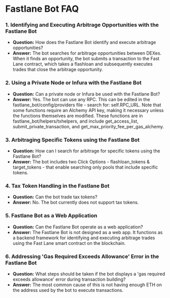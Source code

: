 # Fastlane Bot FAQ

### **1. Identifying and Executing Arbitrage Opportunities with the Fastlane Bot**
- **Question:** How does the Fastlane Bot identify and execute arbitrage opportunities?
- **Answer:** The bot searches for arbitrage opportunities between DEXes. When it finds an opportunity, the bot submits a transaction to the Fast Lane contract, which takes a flashloan and subsequently executes trades that close the arbitrage opportunity.

### **2. Using a Private Node or Infura with the Fastlane Bot**
- **Question:** Can a private node or Infura be used with the Fastlane Bot?
- **Answer:** Yes. The bot can use any RPC. This can be edited in the fastlane_bot/config/providers file - search for: self.RPC_URL. Note that some functions require an Alchemy API key, making it necessary unless the functions themselves are modified. These functions are in fastlane_bot/helpers/txhelpers, and include get_access_list, submit_private_transaction, and get_max_priority_fee_per_gas_alchemy.

### **3. Arbitraging Specific Tokens using the Fastlane Bot**
- **Question:** How can I search for arbitrage for specific tokens using the Fastlane Bot?
- **Answer:** The bot includes two Click Options - flashloan_tokens & target_tokens - that enable searching only pools that include specific tokens. 

### **4. Tax Token Handling in the Fastlane Bot**
- **Question:** Can the bot trade tax tokens?
- **Answer:** No. The bot currently does not support tax tokens.

### **5. Fastlane Bot as a Web Application**
- **Question:** Can the Fastlane Bot operate as a web application?
- **Answer:** The Fastlane Bot is not designed as a web app. It functions as a backend framework for identifying and executing arbitrage trades using the Fast Lane smart contract on the blockchain.

### **6. Addressing 'Gas Required Exceeds Allowance' Error in the Fastlane Bot**
- **Question:** What steps should be taken if the bot displays a 'gas required exceeds allowance' error during transaction building?
- **Answer:** The most common cause of this is not having enough ETH on the address used by the bot to execute transactions. 



